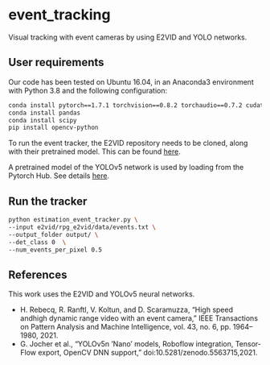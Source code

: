 event_tracking
==============

Visual tracking with event cameras by using E2VID and YOLO networks. 

User requirements
-----------------

Our code has been tested on Ubuntu 16.04, in an Anaconda3 environment with Python 3.8 and the following configuration: 

```bash
conda install pytorch==1.7.1 torchvision==0.8.2 torchaudio==0.7.2 cudatoolkit=11.0 -c pytorch
conda install pandas
conda install scipy
pip install opencv-python
```

To run the event tracker, the E2VID repository needs to be cloned, along with their pretrained model. This can be found [here](https://github.com/uzh-rpg/rpg_e2vid).

A pretrained model of the YOLOv5 network is used by loading from the Pytorch Hub. See details [here](https://pytorch.org/hub/ultralytics_yolov5/).


Run the tracker
---------------

```bash
python estimation_event_tracker.py \
--input e2vid/rpg_e2vid/data/events.txt \
--output_folder output/ \
--det_class 0  \
--num_events_per_pixel 0.5
```

References
---------------

This work uses the E2VID and YOLOv5 neural networks.
 - H. Rebecq, R. Ranftl, V. Koltun, and D. Scaramuzza, “High speed andhigh dynamic range video with an event camera,” IEEE Transactions on Pattern Analysis and Machine Intelligence, vol. 43, no. 6, pp. 1964–1980, 2021.
 - G. Jocher et al., “YOLOv5n ’Nano’ models, Roboflow integration, Tensor-Flow  export,  OpenCV  DNN  support,” doi:10.5281/zenodo.5563715,2021.
